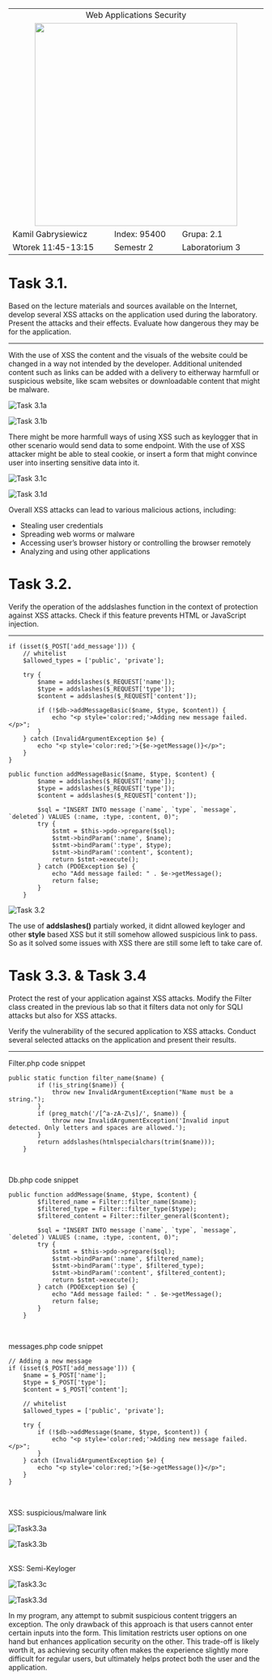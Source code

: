<table align='center'>
  <tr> <td colspan='3' align='center' width='884px'> Web Applications Security </td> </tr>
  <tr> <td colspan="3" align='center'> <img src='https://github.com/Gabrysiewicz/Programowanie-aplikacji-w-chmurze-obliczeniowe/blob/main/logo_politechniki_lubelskiej.jpg' width="400px" height="400px"></td> </tr>
  <tr> <td> Kamil Gabrysiewicz </td> <td> Index: 95400 </td> <td> Grupa: 2.1 </td> </tr>  
  <tr> <td> Wtorek 11:45-13:15 </td> <td> Semestr 2 </td> <td>Laboratorium 3</td></tr>  
</table>

# Task 3.1.
Based on the lecture materials and sources available on the Internet, develop several XSS
attacks on the application used during the laboratory. Present the attacks and their effects.
Evaluate how dangerous they may be for the application.
<hr/>
With the use of XSS the content and the visuals of the website could be changed in a way not intended by the developer.
Additional unitended content such as links can be added with a delivery to eitherway harmfull or suspicious website, 
like scam websites or downloadable content that might be malware.

![Task 3.1a](https://github.com/Gabrysiewicz/S9_Web-Applications-Security/blob/lab3/img/Task3_1a.png)

![Task 3.1b](https://github.com/Gabrysiewicz/S9_Web-Applications-Security/blob/lab3/img/Task3_1b.png)

There might be more harmfull ways of using XSS such as keylogger that in other scenario would send data to some endpoint.
With the use of XSS attacker might be able to steal cookie, or insert a form that might convince user into inserting sensitive data
into it.

![Task 3.1c](https://github.com/Gabrysiewicz/S9_Web-Applications-Security/blob/lab3/img/Task3_1c.png)

![Task 3.1d](https://github.com/Gabrysiewicz/S9_Web-Applications-Security/blob/lab3/img/Task3_1d.png)

Overall XSS attacks can lead to various malicious actions, including:
- Stealing user credentials
- Spreading web worms or malware
- Accessing user’s browser history or controlling the browser remotely
- Analyzing and using other applications

# Task 3.2.
Verify the operation of the addslashes function in the context of protection against XSS
attacks. Check if this feature prevents HTML or JavaScript injection.
<hr/>

```
if (isset($_POST['add_message'])) {
    // whitelist
    $allowed_types = ['public', 'private'];

    try {
        $name = addslashes($_REQUEST['name']);
        $type = addslashes($_REQUEST['type']);
        $content = addslashes($_REQUEST['content']);

        if (!$db->addMessageBasic($name, $type, $content)) {
            echo "<p style='color:red;'>Adding new message failed.</p>";
        }
    } catch (InvalidArgumentException $e) {
        echo "<p style='color:red;'>{$e->getMessage()}</p>";
    }
}
```
```
public function addMessageBasic($name, $type, $content) {
        $name = addslashes($_REQUEST['name']);
        $type = addslashes($_REQUEST['type']);
        $content = addslashes($_REQUEST['content']);

        $sql = "INSERT INTO message (`name`, `type`, `message`, `deleted`) VALUES (:name, :type, :content, 0)";
        try {
            $stmt = $this->pdo->prepare($sql);
            $stmt->bindParam(':name', $name);
            $stmt->bindParam(':type', $type);
            $stmt->bindParam(':content', $content);
            return $stmt->execute();
        } catch (PDOException $e) {
            echo "Add message failed: " . $e->getMessage();
            return false;
        }
    }
```
![Task 3.2](https://github.com/Gabrysiewicz/S9_Web-Applications-Security/blob/lab3/img/Task3_2a.png)

The use of **addslashes()** partialy worked, it didnt allowed keyloger and other **style** based XSS but it still somehow allowed suspicious link to pass.
So as it solved some issues with XSS there are still some left to take care of.

# Task 3.3. & Task 3.4
Protect the rest of your application against XSS attacks. Modify the Filter class created in
the previous lab so that it filters data not only for SQLI attacks but also for XSS attacks.

Verify the vulnerability of the secured application to XSS attacks. Conduct several selected
attacks on the application and present their results.

<hr/>

Filter.php code snippet
```
public static function filter_name($name) {
        if (!is_string($name)) {
            throw new InvalidArgumentException("Name must be a string.");
        }
        if (preg_match('/[^a-zA-Z\s]/', $name)) {
            throw new InvalidArgumentException('Invalid input detected. Only letters and spaces are allowed.');
        }
        return addslashes(htmlspecialchars(trim($name)));
    }
```
<br/>

Db.php code snippet
```
public function addMessage($name, $type, $content) {
        $filtered_name = Filter::filter_name($name);
        $filtered_type = Filter::filter_type($type);
        $filtered_content = Filter::filter_general($content);

        $sql = "INSERT INTO message (`name`, `type`, `message`, `deleted`) VALUES (:name, :type, :content, 0)";
        try {
            $stmt = $this->pdo->prepare($sql);
            $stmt->bindParam(':name', $filtered_name);
            $stmt->bindParam(':type', $filtered_type);
            $stmt->bindParam(':content', $filtered_content);
            return $stmt->execute();
        } catch (PDOException $e) {
            echo "Add message failed: " . $e->getMessage();
            return false;
        }
    }
```
<br/>

messages.php code snippet
```
// Adding a new message
if (isset($_POST['add_message'])) {
    $name = $_POST['name'];
    $type = $_POST['type'];
    $content = $_POST['content'];

    // whitelist
    $allowed_types = ['public', 'private'];

    try {
        if (!$db->addMessage($name, $type, $content)) {
            echo "<p style='color:red;'>Adding new message failed.</p>";
        }
    } catch (InvalidArgumentException $e) {
        echo "<p style='color:red;'>{$e->getMessage()}</p>";
    }
}
```
<br/>

XSS: suspicious/malware link

![Task3.3a](https://github.com/Gabrysiewicz/S9_Web-Applications-Security/blob/lab3/img/Task3_3a.png)

![Task3.3b](https://github.com/Gabrysiewicz/S9_Web-Applications-Security/blob/lab3/img/Task3_3b.png)

<br/>
XSS: Semi-Keyloger

![Task3.3c](https://github.com/Gabrysiewicz/S9_Web-Applications-Security/blob/lab3/img/Task3_3c.png)

![Task3.3d](https://github.com/Gabrysiewicz/S9_Web-Applications-Security/blob/lab3/img/Task3_3d.png)

In my program, any attempt to submit suspicious content triggers an exception. 
The only drawback of this approach is that users cannot enter certain inputs into the form. 
This limitation restricts user options on one hand but enhances application security on the other.
This trade-off is likely worth it, as achieving security often makes the experience slightly more difficult for regular users, but ultimately helps protect both the user and the application.
